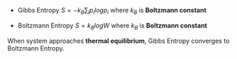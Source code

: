 - Gibbs Entropy
$S = -k_B\sum_ip_ilogp_i$
where $k_B$ is **Boltzmann constant**

- Boltzmann Entropy
$S = k_BlogW$
where $k_B$ is **Boltzmann constant**

When system approaches **thermal equilibrium**, Gibbs Entropy converges to Boltzmann Entropy.